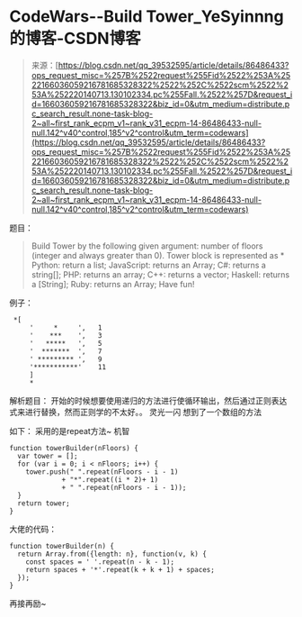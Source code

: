 <!--yml
category: codewars
date: 2022-08-13 11:42:27
-->

# CodeWars--Build Tower_YeSyinnng的博客-CSDN博客

> 来源：[https://blog.csdn.net/qq_39532595/article/details/86486433?ops_request_misc=%257B%2522request%255Fid%2522%253A%2522166036059216781685328322%2522%252C%2522scm%2522%253A%252220140713.130102334.pc%255Fall.%2522%257D&request_id=166036059216781685328322&biz_id=0&utm_medium=distribute.pc_search_result.none-task-blog-2~all~first_rank_ecpm_v1~rank_v31_ecpm-14-86486433-null-null.142^v40^control,185^v2^control&utm_term=codewars](https://blog.csdn.net/qq_39532595/article/details/86486433?ops_request_misc=%257B%2522request%255Fid%2522%253A%2522166036059216781685328322%2522%252C%2522scm%2522%253A%252220140713.130102334.pc%255Fall.%2522%257D&request_id=166036059216781685328322&biz_id=0&utm_medium=distribute.pc_search_result.none-task-blog-2~all~first_rank_ecpm_v1~rank_v31_ecpm-14-86486433-null-null.142^v40^control,185^v2^control&utm_term=codewars)

题目：

> Build Tower by the following given argument:
> number of floors (integer and always greater than 0).
> Tower block is represented as *
> Python: return a list;
> JavaScript: returns an Array;
> C#: returns a string[];
> PHP: returns an array;
> C++: returns a vector;
> Haskell: returns a [String];
> Ruby: returns an Array;
> Have fun!

例子：

```
 *[   
     '     *     ',   1
     '    ***    ',   3
     '   *****   ',   5
     '  *******  ',   7
     ' ********* ',   9
     '***********'    11
     ]
     * 
```

解析题目： 开始的时候想要使用递归的方法进行使循环输出，然后通过正则表达式来进行替换，然而正则学的不太好。。 灵光一闪 想到了一个数组的方法

如下： 采用的是repeat方法~ 机智

```
function towerBuilder(nFloors) {
  var tower = [];
  for (var i = 0; i < nFloors; i++) {
    tower.push(" ".repeat(nFloors - i - 1)
             + "*".repeat((i * 2)+ 1)
             + " ".repeat(nFloors - i - 1));
  }
  return tower;
} 
```

大佬的代码：

```
function towerBuilder(n) {
  return Array.from({length: n}, function(v, k) {
    const spaces = ' '.repeat(n - k - 1);
    return spaces + '*'.repeat(k + k + 1) + spaces;
  });
} 
```

再接再励~